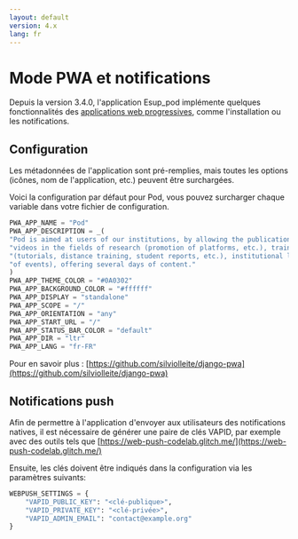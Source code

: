 ```yaml
---
layout: default
version: 4.x
lang: fr
---
```


# Mode PWA et notifications

Depuis la version 3.4.0, l'application Esup_pod implémente quelques fonctionnalités des [applications web progressives](https://developer.mozilla.org/fr/docs/Web/Progressive_web_apps), comme l'installation ou les notifications.

## Configuration

Les métadonnées de l'application sont pré-remplies, mais toutes les options (icônes, nom de l'application, etc.) peuvent être surchargées.

Voici la configuration par défaut pour Pod, vous pouvez surcharger chaque variable dans votre fichier de configuration.

```python
PWA_APP_NAME = "Pod"
PWA_APP_DESCRIPTION = _(
"Pod is aimed at users of our institutions, by allowing the publication of "
"videos in the fields of research (promotion of platforms, etc.), training "
"(tutorials, distance training, student reports, etc.), institutional life (video "
"of events), offering several days of content."
)
PWA_APP_THEME_COLOR = "#0A0302"
PWA_APP_BACKGROUND_COLOR = "#ffffff"
PWA_APP_DISPLAY = "standalone"
PWA_APP_SCOPE = "/"
PWA_APP_ORIENTATION = "any"
PWA_APP_START_URL = "/"
PWA_APP_STATUS_BAR_COLOR = "default"
PWA_APP_DIR = "ltr"
PWA_APP_LANG = "fr-FR"
```

Pour en savoir plus : [https://github.com/silviolleite/django-pwa](https://github.com/silviolleite/django-pwa)

## Notifications push

Afin de permettre à l'application d'envoyer aux utilisateurs des notifications natives, il est nécessaire de générer une paire de clés VAPID, par exemple avec des outils tels que [https://web-push-codelab.glitch.me/](https://web-push-codelab.glitch.me/)

Ensuite, les clés doivent être indiqués dans la configuration via les paramètres suivants:

```python
WEBPUSH_SETTINGS = {
    "VAPID_PUBLIC_KEY": "<clé-publique>",
    "VAPID_PRIVATE_KEY": "<clé-privée>",
    "VAPID_ADMIN_EMAIL": "contact@example.org"
}
```
